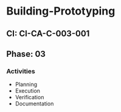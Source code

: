 # Building-Prototyping

## CI: CI-CA-C-003-001
## Phase: 03

### Activities
- Planning
- Execution
- Verification
- Documentation

